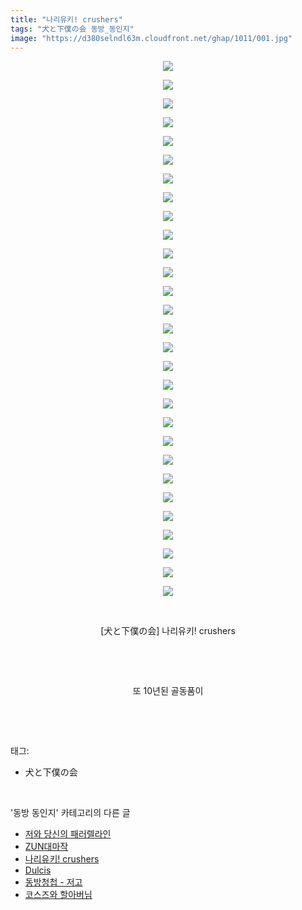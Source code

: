 ```yaml
---
title: "나리유키! crushers"
tags: "犬と下僕の会 동방_동인지"
image: "https://d380selndl63m.cloudfront.net/ghap/1011/001.jpg"
---
```

<div class="article">
<p style="text-align: center; clear: none; float: none;"><img src="{{ site.imgserver5 }}/ghap/1011/001.jpg"/></p>
<p style="text-align: center; clear: none; float: none;"><img src="{{ site.imgserver5 }}/ghap/1011/002.jpg"/></p>
<p style="text-align: center; clear: none; float: none;"><img src="{{ site.imgserver5 }}/ghap/1011/003.jpg"/></p>
<p style="text-align: center; clear: none; float: none;"><img src="{{ site.imgserver5 }}/ghap/1011/004.jpg"/></p>
<p style="text-align: center; clear: none; float: none;"><img src="{{ site.imgserver5 }}/ghap/1011/005.jpg"/></p>
<p style="text-align: center; clear: none; float: none;"><img src="{{ site.imgserver5 }}/ghap/1011/006.jpg"/></p>
<p style="text-align: center; clear: none; float: none;"><img src="{{ site.imgserver5 }}/ghap/1011/007.jpg"/></p>
<p style="text-align: center; clear: none; float: none;"><img src="{{ site.imgserver5 }}/ghap/1011/008.jpg"/></p>
<p style="text-align: center; clear: none; float: none;"><img src="{{ site.imgserver5 }}/ghap/1011/009.jpg"/></p>
<p style="text-align: center; clear: none; float: none;"><img src="{{ site.imgserver5 }}/ghap/1011/010.jpg"/></p>
<p style="text-align: center; clear: none; float: none;"><img src="{{ site.imgserver5 }}/ghap/1011/011.jpg"/></p>
<p style="text-align: center; clear: none; float: none;"><img src="{{ site.imgserver5 }}/ghap/1011/012.jpg"/></p>
<p style="text-align: center; clear: none; float: none;"><img src="{{ site.imgserver5 }}/ghap/1011/013.jpg"/></p>
<p style="text-align: center; clear: none; float: none;"><img src="{{ site.imgserver5 }}/ghap/1011/014.jpg"/></p>
<p style="text-align: center; clear: none; float: none;"><img src="{{ site.imgserver5 }}/ghap/1011/015.jpg"/></p>
<p style="text-align: center; clear: none; float: none;"><img src="{{ site.imgserver5 }}/ghap/1011/016.jpg"/></p>
<p style="text-align: center; clear: none; float: none;"><img src="{{ site.imgserver5 }}/ghap/1011/017.jpg"/></p>
<p style="text-align: center; clear: none; float: none;"><img src="{{ site.imgserver5 }}/ghap/1011/018.jpg"/></p>
<p style="text-align: center; clear: none; float: none;"><img src="{{ site.imgserver5 }}/ghap/1011/019.jpg"/></p>
<p style="text-align: center; clear: none; float: none;"><img src="{{ site.imgserver5 }}/ghap/1011/020.jpg"/></p>
<p style="text-align: center; clear: none; float: none;"><img src="{{ site.imgserver5 }}/ghap/1011/021.jpg"/></p>
<p style="text-align: center; clear: none; float: none;"><img src="{{ site.imgserver5 }}/ghap/1011/022.jpg"/></p>
<p style="text-align: center; clear: none; float: none;"><img src="{{ site.imgserver5 }}/ghap/1011/023.jpg"/></p>
<p style="text-align: center; clear: none; float: none;"><img src="{{ site.imgserver5 }}/ghap/1011/024.jpg"/></p>
<p style="text-align: center; clear: none; float: none;"><img src="{{ site.imgserver5 }}/ghap/1011/025.jpg"/></p>
<p style="text-align: center; clear: none; float: none;"><img src="{{ site.imgserver5 }}/ghap/1011/026.jpg"/></p>
<p style="text-align: center; clear: none; float: none;"><img src="{{ site.imgserver5 }}/ghap/1011/027.jpg"/></p>
<p style="text-align: center; clear: none; float: none;"><img src="{{ site.imgserver5 }}/ghap/1011/028.jpg"/></p>
<p style="text-align: center; clear: none; float: none;"><img src="{{ site.imgserver5 }}/ghap/1011/029.jpg"/></p>
<p style="text-align: center; clear: none; float: none;"><br/></p>
<p style="text-align: center; clear: none; float: none;">[犬と下僕の会] 나리유키! crushers</p>
<p style="text-align: center; clear: none; float: none;"><br/></p>
<p style="text-align: center; clear: none; float: none;"><br/></p>
<p style="text-align: center; clear: none; float: none;">또 10년된 골동품이</p>
<p><br/></p>
</div><br/>
<div class="tagTrail">
<p>태그: </p>
<ul>
<li>犬と下僕の会</li>
</ul>
</div><br/>
<div class="another">
<p>'동방 동인지' 카테고리의 다른 글</p>
<ul>
<li><a href="/ghap_1013">저와 당신의 패러렐라인</a></li>
<li><a href="/ghap_1012">ZUN대마작</a></li>
<li><a href="/ghap_1011">나리유키! crushers</a></li>
<li><a href="/ghap_1010">Dulcis</a></li>
<li><a href="/ghap_1009">동방청첩 - 저고</a></li>
<li><a href="/ghap_1008">코스즈와 할아버님</a></li>
</ul>
</div><br/>
<div class="cb_module cb_fluid">
<div class="cb_wrt cb_profile">
</div><!-- commentList close -->
</div><br/>
